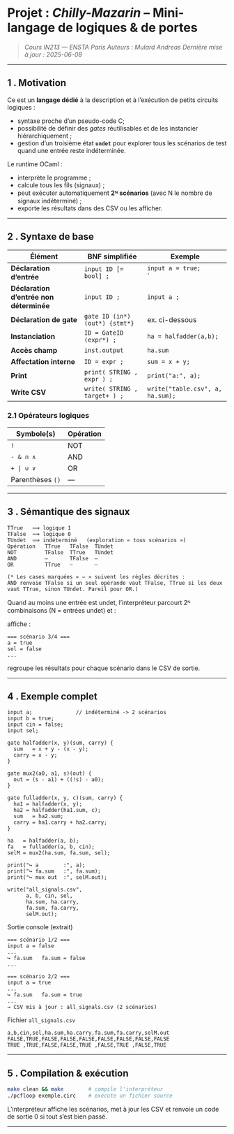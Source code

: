 # **Projet : *Chilly-Mazarin* – Mini-langage de logiques & de portes**

> *Cours IN213 — ENSTA Paris*
> *Auteurs : Mulard Andreas*
> *Dernière mise à jour : 2025-06-08*

---

## 1 . Motivation

Ce est un **langage dédié** à la description et à l’exécution de
petits circuits logiques :

* syntaxe proche d’un pseudo-code C;
* possibilité de définir des *gates* réutilisables et de les instancier
  hiérarchiquement ;
* gestion d’un troisième état **`undet`** pour explorer tous les scénarios
  de test quand une entrée reste indéterminée.

Le runtime OCaml :

* interprète le programme ;
* calcule tous les fils (signaux) ;
* peut exécuter automatiquement **2ᴺ scénarios** (avec N le nombre de signaux indéterminé) ;
* exporte les résultats dans des CSV ou les afficher.

---

## 2 . Syntaxe de base

| Élément                  | BNF simplifiée                 | Exemple                           |
| ------------------------ | ------------------------------ | --------------------------------- |
| **Déclaration d’entrée** | `input ID [= bool] ;`          | `input a = true;`<br>` |
| **Déclaration d’entrée non déterminée** | `input ID ;`          | `input a ;` |
| **Déclaration de gate**  | `gate ID (in*) (out*) {stmt*}` | ex. ci-dessous                    |
| **Instanciation**        | `ID = GateID (expr*) ;`        | `ha = halfadder(a,b);`            |
| **Accès champ**          | `inst.output`                  | `ha.sum`                          |
| **Affectation interne**  | `ID = expr ;`                  | `sum = x + y;`                    |
| **Print**                | `print( STRING , expr ) ;`     | `print("a:", a);`                 |
| **Write CSV**            | `write( STRING , target+ ) ;`  | `write("table.csv", a, ha.sum);`  |

### 2.1 Opérateurs logiques

| Symbole(s)       | Opération | 
| ---------------- | --------- |
| `!`              | NOT       | 
| `- & ∩ ∧`        | AND       | 
| `+ \| ∪ ∨`       | OR        | 
| Parenthèses `()` | —         |
---

## 3 . Sémantique des signaux

```text
TTrue   ⟹ logique 1
TFalse  ⟹ logique 0
TUndet  ⟹ indéterminé   (exploration « tous scénarios »)
Opération   TTrue   TFalse  TUndet
NOT         TFalse  TTrue   TUndet
AND         —       TFalse  —
OR          TTrue   —       —

(* Les cases marquées « — » suivent les règles décrites :
AND renvoie TFalse si un seul opérande vaut TFalse, TTrue si les deux
vaut TTrue, sinon TUndet. Pareil pour OR.)
```

Quand au moins une entrée est undet, l’interpréteur parcourt 2ᴺ
combinaisons (N = entrées undet) et :

affiche :

```arduino
=== scénario 3/4 ===
a = true
sel = false
...
```

regroupe les résultats pour chaque scénario dans le CSV de sortie.

---

## 4 . Exemple complet

```chilly
input a;              // indéterminé -> 2 scénarios
input b = true;
input cin = false;
input sel;

gate halfadder(x, y)(sum, carry) {
  sum   = x + y - (x - y);
  carry = x - y;
}

gate mux2(a0, a1, s)(out) {
  out = (s - a1) + ((!s) - a0);
}

gate fulladder(x, y, c)(sum, carry) {
  ha1 = halfadder(x, y);
  ha2 = halfadder(ha1.sum, c);
  sum   = ha2.sum;
  carry = ha1.carry + ha2.carry;
}

ha   = halfadder(a, b);
fa   = fulladder(a, b, cin);
selM = mux2(ha.sum, fa.sum, sel);

print("↪ a        :", a);
print("↪ fa.sum   :", fa.sum);
print("↪ mux out  :", selM.out);

write("all_signals.csv",
      a, b, cin, sel,
      ha.sum, ha.carry,
      fa.sum, fa.carry,
      selM.out);
```

Sortie console (extrait)

```python-repl
=== scénario 1/2 ===
input a = false
...
↪ fa.sum   fa.sum = false
...

=== scénario 2/2 ===
input a = true
...
↪ fa.sum   fa.sum = true
...
→ CSV mis à jour : all_signals.csv (2 scénarios)
```

Fichier `all_signals.csv`

```csv
a,b,cin,sel,ha.sum,ha.carry,fa.sum,fa.carry,selM.out
FALSE,TRUE,FALSE,FALSE,FALSE,FALSE,FALSE,FALSE,FALSE
TRUE ,TRUE,FALSE,FALSE,TRUE ,FALSE,TRUE ,FALSE,TRUE
```

---

## 5 . Compilation & exécution

```bash
make clean && make        # compile l'interpréteur
./pcfloop exemple.circ    # exécute un fichier source
```

L’interpréteur affiche les scénarios, met à jour
les CSV et renvoie un code de sortie 0 si tout s’est bien passé.

---

